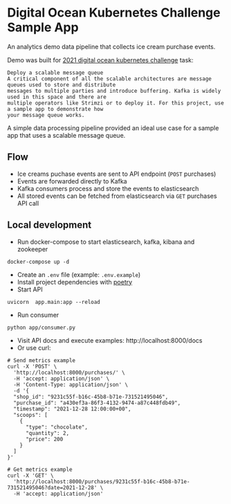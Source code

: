 # Digital Ocean Kubernetes Challenge Sample App

An analytics demo data pipeline that collects ice cream purchase events.

Demo was built for [2021 digital ocean kubernetes challenge](https://www.digitalocean.com/community/pages/kubernetes-challenge) task:
```
Deploy a scalable message queue
A critical component of all the scalable architectures are message queues used to store and distribute
messages to multiple parties and introduce buffering. Kafka is widely used in this space and there are
multiple operators like Strimzi or to deploy it. For this project, use a sample app to demonstrate how
your message queue works.
```

A simple data processing pipeline provided an ideal use case for a sample app that uses a scalable message queue.

## Flow
- Ice creams puchase events are sent to API endpoint (`POST` purchases)
- Events are forwarded directly to Kafka
- Kafka consumers process and store the events to elasticsearch
- All stored events can be fetched from elasticsearch via `GET` purchases API call


## Local development
- Run docker-compose to start elasticsearch, kafka, kibana and zookeeper
```
docker-compose up -d
```
- Create an `.env` file (example: `.env.example`)
- Install project dependencies with [poetry](https://python-poetry.org/)
- Start API
```
uvicorn  app.main:app --reload
```
- Run consumer
```
python app/consumer.py
```
- Visit API docs and execute examples: http://localhost:8000/docs
- Or use curl:
```
# Send metrics example
curl -X 'POST' \
  'http://localhost:8000/purchases/' \
  -H 'accept: application/json' \
  -H 'Content-Type: application/json' \
  -d '{
  "shop_id": "9231c55f-b16c-45b8-b71e-731521495046",
  "purchase_id": "a430ef3a-86f3-4132-9474-a87c448fdb49",
  "timestamp": "2021-12-28 12:00:00+00",
  "scoops": [
    {
      "type": "chocolate",
      "quantity": 2,
      "price": 200
    }
  ]
}'
```


```
# Get metrics example
curl -X 'GET' \
  'http://localhost:8000/purchases/9231c55f-b16c-45b8-b71e-731521495046?date=2021-12-28' \
  -H 'accept: application/json'
```
